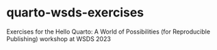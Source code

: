 # quarto-wsds-exercises
Exercises for the Hello Quarto: A World of Possibilities (for Reproducible Publishing) workshop at WSDS 2023
